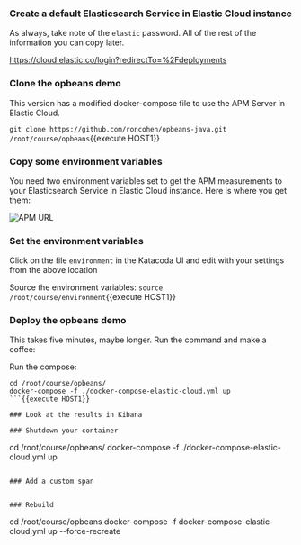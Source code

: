 ### Create a default Elasticsearch Service in Elastic Cloud instance
As always, take note of the `elastic` password.  All of the rest of the information you can copy later.

https://cloud.elastic.co/login?redirectTo=%2Fdeployments

### Clone the opbeans demo

This version has a modified docker-compose file to use the APM Server in Elastic Cloud.

`git clone https://github.com/roncohen/opbeans-java.git /root/course/opbeans`{{execute HOST1}}

### Copy some environment variables

You need two environment variables set to get the APM measurements to your Elasticsearch Service in Elastic Cloud instance.  Here is where you get them:

![APM URL](https://user-images.githubusercontent.com/25182304/52072876-0ef61680-2554-11e9-9068-ad626da21397.png)

### Set the environment variables

Click on the file `environment` in the Katacoda UI and edit with your settings from the above location

Source the environment variables:
`source /root/course/environment`{{execute HOST1}}

### Deploy the opbeans demo

This takes five minutes, maybe longer.  Run the command and make a coffee:

Run the compose:
```
cd /root/course/opbeans/
docker-compose -f ./docker-compose-elastic-cloud.yml up
```{{execute HOST1}}

### Look at the results in Kibana

### Shutdown your container

```
cd /root/course/opbeans/
docker-compose -f ./docker-compose-elastic-cloud.yml up
```{{execute HOST1}} 

### Add a custom span


### Rebuild
```
cd /root/course/opbeans
docker-compose -f docker-compose-elastic-cloud.yml up --force-recreate
```{{execute HOST1}}

